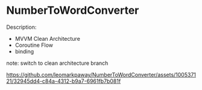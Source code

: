 # NumberToWordConverter

Description: 
- MVVM Clean Architecture
- Coroutine Flow
- binding

note: switch to clean architecture branch

https://github.com/leomarkpaway/NumberToWordConverter/assets/100537121/32945dd4-c84a-4312-b9a7-6961fb7b081f
